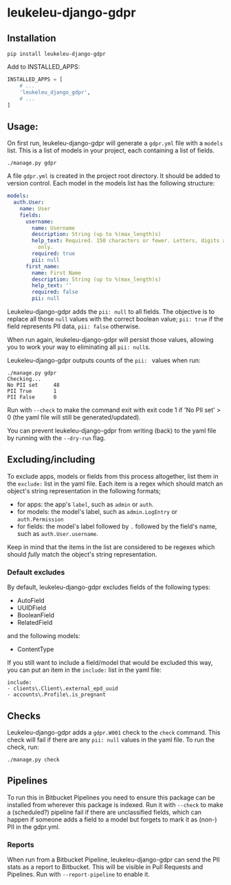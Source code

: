 # leukeleu-django-gdpr

## Installation

```
pip install leukeleu-django-gdpr
```

Add to INSTALLED_APPS:

```python
INSTALLED_APPS = [
    # ...
    'leukeleu_django_gdpr',
    # ...
]
```

## Usage:

On first run, leukeleu-django-gdpr will generate a `gdpr.yml` file with a `models` list. This is
a list of models in your project, each containing a list of fields. 

```
./manage.py gdpr
```

A file `gdpr.yml` is created in the project root directory. It should be added to 
version control. Each model in the models list has the following structure:

```yaml
models:
  auth.User:
    name: User
    fields:
      username:
        name: Username
        description: String (up to %(max_length)s)
        help_text: Required. 150 characters or fewer. Letters, digits and @/./+/-/_
          only.
        required: true
        pii: null
      first_name:
        name: First Name
        description: String (up to %(max_length)s)
        help_text: ''
        required: false
        pii: null
```

Leukeleu-django-gdpr adds the `pii: null` to all fields. The objective is to replace all those 
`null` values with the correct boolean value; `pii: true` if the field represents PII 
data, `pii: false` otherwise.

When run again, leukeleu-django-gdpr will persist those values, allowing you to work your way to
eliminating all `pii: null`s.

Leukeleu-django-gdpr outputs counts of the `pii: ` values when run:

```
./manage.py gdpr
Checking...
No PII set     48
PII True       1
PII False      0
``` 

Run with `--check` to make the command exit with exit code 1 if 'No PII set' > 0 (the
yaml file will still be generated/updated). 

You can prevent leukeleu-django-gdpr from writing (back) to the yaml file by running with the
`--dry-run` flag.

## Excluding/including

To exclude apps, models or fields from this process altogether, list them in the 
`exclude:` list in the yaml file. Each item is a regex which should match an object's
string representation in the following formats;

* for apps: the app's `label`, such as `admin` or `auth`.
* for models: the model's label, such as `admin.LogEntry` or `auth.Permission`
* for fields: the model's label followed by `.` followed by the field's name, such as
  `auth.User.username`.
  
Keep in mind that the items in the list are considered to be regexes which should 
_fully_ match the object's string representation. 

### Default excludes

By default, leukeleu-django-gdpr excludes fields of the following types:

*  AutoField
*  UUIDField
*  BooleanField
*  RelatedField

and the following models:

* ContentType

If you still want to include a field/model that would be excluded this way, you can put
an item in the `include:` list in the yaml file:

```
include:
- clients\.Client\.external_epd_uuid
- accounts\.Profile\.is_pregnant
```

## Checks

Leukeleu-django-gdpr adds a `gdpr.W001` check to the `check` command. This check will fail if
there are any `pii: null` values in the yaml file. To run the check, run:

```
./manage.py check
```

## Pipelines

To run this in Bitbucket Pipelines you need to ensure this package can be installed from
wherever this package is indexed. Run it with `--check` to make a (scheduled?) pipeline
fail if there are unclassified fields, which can happen if someone adds a field to a model
but forgets to mark it as (non-) PII in the gdpr.yml.

### Reports

When run from a Bitbucket Pipeline, leukeleu-django-gdpr can send the PII stats as a report to
Bitbucket. This will be visible in Pull Requests and Pipelines. Run with 
`--report-pipeline` to enable it.
